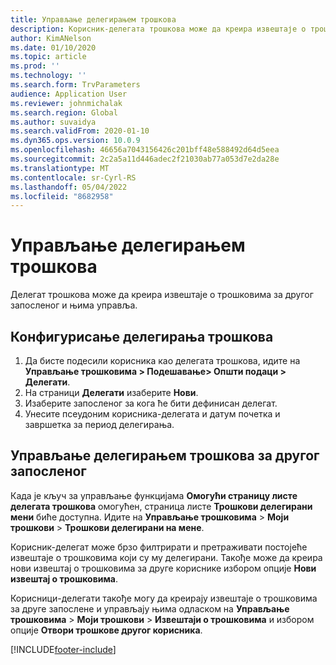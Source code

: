 ```yaml
---
title: Управљање делегирањем трошкова
description: Корисник-делегата трошкова може да креира извештаје о трошковима за другог запосленог у организацији и управља њима.
author: KimANelson
ms.date: 01/10/2020
ms.topic: article
ms.prod: ''
ms.technology: ''
ms.search.form: TrvParameters
audience: Application User
ms.reviewer: johnmichalak
ms.search.region: Global
ms.author: suvaidya
ms.search.validFrom: 2020-01-10
ms.dyn365.ops.version: 10.0.9
ms.openlocfilehash: 46656a7043156426c201bff48e588492d64d5eea
ms.sourcegitcommit: 2c2a5a11d446adec2f21030ab77a053d7e2da28e
ms.translationtype: MT
ms.contentlocale: sr-Cyrl-RS
ms.lasthandoff: 05/04/2022
ms.locfileid: "8682958"
---
```

# <a name="manage-expense-delegation"></a>Управљање делегирањем трошкова

Делегат трошкова може да креира извештаје о трошковима за другог запосленог и њима управља.

## <a name="configure-expense-delegation"></a>Конфигурисање делегирања трошкова

1. Да бисте подесили корисника као делегата трошкова, идите на **Управљање трошковима > Подешавање> Општи подаци > Делегати**.
2. На страници **Делегати** изаберите **Нови**.
3. Изаберите запосленог за кога ће бити дефинисан делегат. 
4. Унесите псеудоним корисника-делегата и датум почетка и завршетка за период делегирања.

## <a name="manage-expense-delegation-for-another-employee"></a>Управљање делегирањем трошкова за другог запосленог

Када је кључ за управљање функцијама **Омогући страницу листе делегата трошкова** омогућен, страница листе **Трошкови делегирани мени** биће доступна. Идите на **Управљање трошковима** > **Моји трошкови** > **Трошкови делегирани на мене**.

Корисник-делегат може брзо филтрирати и претраживати постојеће извештаје о трошковима који су му делегирани. Такође може да креира нови извештај о трошковима за друге кориснике избором опције **Нови извештај о трошковима**.

Корисници-делегати такође могу да креирају извештаје о трошковима за друге запослене и управљају њима одласком на **Управљање трошковима** > **Моји трошкови** > **Извештаји о трошковима** и избором опције **Отвори трошкове другог корисника**.


[!INCLUDE[footer-include](../includes/footer-banner.md)]